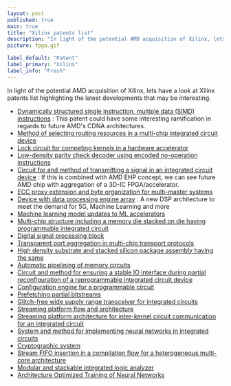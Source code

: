 ```yaml
---
layout: post
published: true
main: true
title: "Xilinx patents list"
description: "In light of the potential AMD acquisition of Xilinx, lets have a look at Xilinx patents list highlighting the latest developments that may be interesting."
picture: fpga.gif

label_default: "Patent" 
label_primary: "Xilinx"
label_info: "Fresh"
---
```

<!-- Main Container -->

In light of the potential AMD acquisition of Xilinx, lets have a look at Xilinx patents list highlighting the latest developments that may be interesting.


* [Dynamically structured single instruction, multiple data (SIMD) instructions](https://www.freepatentsonline.com/10824434.pdf) : This patent could have some interesting ramification in regards to future AMD's CDNA architectures.
* [Method of selecting routing resources in a multi-chip integrated circuit device](https://www.freepatentsonline.com/20190258767.pdf) 
* [Lock circuit for competing kernels in a hardware accelerator](https://www.freepatentsonline.com/10719464.pdf) 
* [Low-density parity check decoder using encoded no-operation instructions](https://www.freepatentsonline.com/10833704.pdf) 
* [Circuit for and method of transmitting a signal in an integrated circuit device](https://www.freepatentsonline.com/10804255.pdf) : If this is combined with AMD EHP concept, we can see future AMD chip with aggregation of a 3D-IC FPGA/accelerator. 
* [ECC proxy extension and byte organization for multi-master systems](https://www.freepatentsonline.com/10824505.pdf) 
* [Device with data processing engine array](https://www.freepatentsonline.com/20190303311.pdf) : A new DSP architecture to meet the demand for 5G, Machine Learning and more
* [Machine learning model updates to ML accelerators](https://www.freepatentsonline.com/20200341941.pdf) 
* [Multi-chip structure including a memory die stacked on die having programmable integrated circuit](https://www.freepatentsonline.com/20200343234.pdf) 
* [Digital signal processing block](https://www.freepatentsonline.com/10673438.pdf) 
* [Transparent port aggregation in multi-chip transport protocols](https://www.freepatentsonline.com/10664422.pdf) 
* [High density substrate and stacked silicon package assembly having the same](https://www.freepatentsonline.com/20200161229.pdf) 
* [Automatic pipelining of memory circuits](https://www.freepatentsonline.com/10664561.pdf) 
* [Circuit and method for ensuring a stable IO interface during partial reconfiguration of a reprogrammable integrated circuit device](https://www.freepatentsonline.com/10541686.pdf)
* [Configuration engine for a programmable circuit](https://www.freepatentsonline.com/10666266.pdf)
* [Prefetching partial bitstreams](https://www.freepatentsonline.com/10657060.pdf)
* [Glitch-free wide supply range transceiver for integrated circuits](https://www.freepatentsonline.com/10484041.pdf)
* [Streaming platform flow and architecture](https://www.freepatentsonline.com/20200153756.pdf)
* [Streaming platform architecture for inter-kernel circuit communication for an integrated circuit](https://www.freepatentsonline.com/20200151120.pdf)
* [System and method for implementing neural networks in integrated circuits](https://www.freepatentsonline.com/20190080223.pdf)
* [Cryptographic system](https://www.freepatentsonline.com/20200143088.pdf)
* [Stream FIFO insertion in a compilation flow for a heterogeneous multi-core architecture](https://www.freepatentsonline.com/10628622.pdf)
* [Modular and stackable integrated logic analyzer](https://www.freepatentsonline.com/10627444.pdf)
* [Architecture Optimized Training of Neural Networks](https://www.freepatentsonline.com/20190057305.pdf)


<!--End Main Container -->

